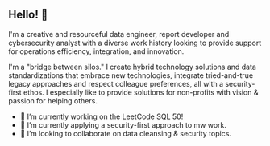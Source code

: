 ## Hello! 👋

I'm a creative and resourceful data engineer, report developer and cybersecurity analyst with a diverse work history looking to provide support for operations efficiency, integration, and innovation. 

I'm a "bridge between silos." I create hybrid technology solutions and data standardizations that embrace new technologies, integrate tried-and-true legacy approaches and respect colleague preferences, all with a security-first ethos. I especially like to provide solutions for non-profits with vision & passion for helping others.

- 🔭 I’m currently working on the LeetCode SQL 50!
- 🌱 I’m currently applying a security-first approach to mw work.
- 👯 I’m looking to collaborate on data cleansing & security topics.
<!--
**HubBry/HubBry** is a ✨ _special_ ✨ repository because its `README.md` (this file) appears on your GitHub profile.

Here are some ideas to get you started:

- 🔭 I’m currently working on ...
- 🌱 I’m currently learning ...
- 👯 I’m looking to collaborate on ...
- 🤔 I’m looking for help with ...
- 💬 Ask me about ...
- 📫 How to reach me: ...
- 😄 Pronouns: ...
- ⚡ Fun fact: ...
-->
